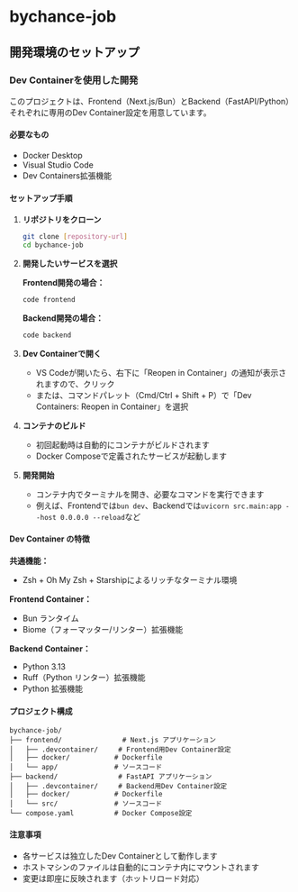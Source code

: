 # bychance-job

## 開発環境のセットアップ

### Dev Containerを使用した開発

このプロジェクトは、Frontend（Next.js/Bun）とBackend（FastAPI/Python）それぞれに専用のDev Container設定を用意しています。

#### 必要なもの

- Docker Desktop
- Visual Studio Code
- Dev Containers拡張機能

#### セットアップ手順

1. **リポジトリをクローン**
   ```bash
   git clone [repository-url]
   cd bychance-job
   ```

2. **開発したいサービスを選択**

   **Frontend開発の場合：**
   ```bash
   code frontend
   ```

   **Backend開発の場合：**
   ```bash
   code backend
   ```

3. **Dev Containerで開く**
   - VS Codeが開いたら、右下に「Reopen in Container」の通知が表示されますので、クリック
   - または、コマンドパレット（Cmd/Ctrl + Shift + P）で「Dev Containers: Reopen in Container」を選択

4. **コンテナのビルド**
   - 初回起動時は自動的にコンテナがビルドされます
   - Docker Composeで定義されたサービスが起動します

5. **開発開始**
    - コンテナ内でターミナルを開き、必要なコマンドを実行できます
    - 例えば、Frontendでは`bun dev`、Backendでは`uvicorn src.main:app --host 0.0.0.0 --reload`など

#### Dev Container の特徴

**共通機能：**
- Zsh + Oh My Zsh + Starshipによるリッチなターミナル環境

**Frontend Container：**
- Bun ランタイム
- Biome（フォーマッター/リンター）拡張機能

**Backend Container：**
- Python 3.13
- Ruff（Python リンター）拡張機能
- Python 拡張機能

#### プロジェクト構成

```
bychance-job/
├── frontend/               # Next.js アプリケーション
│   ├── .devcontainer/     # Frontend用Dev Container設定
│   ├── docker/           # Dockerfile
│   └── app/              # ソースコード
├── backend/               # FastAPI アプリケーション
│   ├── .devcontainer/     # Backend用Dev Container設定
│   ├── docker/           # Dockerfile
│   └── src/              # ソースコード
└── compose.yaml          # Docker Compose設定
```

#### 注意事項

- 各サービスは独立したDev Containerとして動作します
- ホストマシンのファイルは自動的にコンテナ内にマウントされます
- 変更は即座に反映されます（ホットリロード対応）
